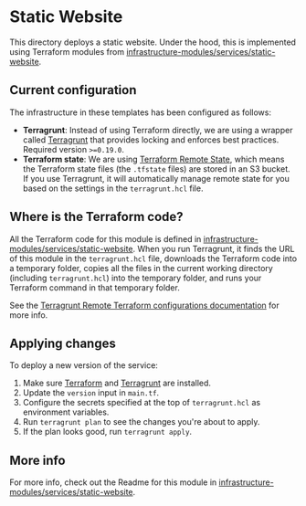 # Static Website

This directory deploys a static website. Under the hood, this is implemented using Terraform modules from 
[infrastructure-modules/services/static-website](https://github.com/alliedworld/infrastructure-modules/tree/master/services/static-website).




## Current configuration

The infrastructure in these templates has been configured as follows:

* **Terragrunt**: Instead of using Terraform directly, we are using a wrapper called
  [Terragrunt](https://github.com/gruntwork-io/terragrunt) that provides locking and enforces best practices. Required
  version `>=0.19.0`.
* **Terraform state**: We are using [Terraform Remote State](https://www.terraform.io/docs/state/remote/), which
  means the Terraform state files (the `.tfstate` files) are stored in an S3 bucket. If you use Terragrunt, it will
  automatically manage remote state for you based on the settings in the `terragrunt.hcl` file.





## Where is the Terraform code?

All the Terraform code for this module is defined in [infrastructure-modules/services/static-website](https://github.com/alliedworld/infrastructure-modules/tree/master/services/static-website).
When you run Terragrunt, it finds the URL of this module in the `terragrunt.hcl` file, downloads the Terraform code into
a temporary folder, copies all the files in the current working directory (including `terragrunt.hcl`) into the
temporary folder, and runs your Terraform command in that temporary folder.

See the [Terragrunt Remote Terraform configurations
documentation](https://github.com/gruntwork-io/terragrunt#remote-terraform-configurations) for more info.




## Applying changes

To deploy a new version of the service:

1. Make sure [Terraform](https://www.terraform.io/) and [Terragrunt](https://github.com/gruntwork-io/terragrunt) are
   installed.
1. Update the `version` input in `main.tf`.
1. Configure the secrets specified at the top of `terragrunt.hcl` as environment variables.
1. Run `terragrunt plan` to see the changes you're about to apply.
1. If the plan looks good, run `terragrunt apply`.




## More info

For more info, check out the Readme for this module in [infrastructure-modules/services/static-website](https://github.com/alliedworld/infrastructure-modules/tree/master/services/static-website).
